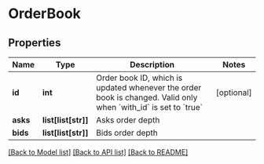# OrderBook

## Properties
Name | Type | Description | Notes
------------ | ------------- | ------------- | -------------
**id** | **int** | Order book ID, which is updated whenever the order book is changed. Valid only when &#x60;with_id&#x60; is set to &#x60;true&#x60; | [optional] 
**asks** | **list[list[str]]** | Asks order depth | 
**bids** | **list[list[str]]** | Bids order depth | 

[[Back to Model list]](../README.md#documentation-for-models) [[Back to API list]](../README.md#documentation-for-api-endpoints) [[Back to README]](../README.md)


